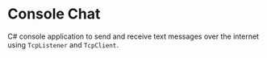 # Console Chat

C# console application to send and receive text messages over the internet using `TcpListener` and `TcpClient`.
